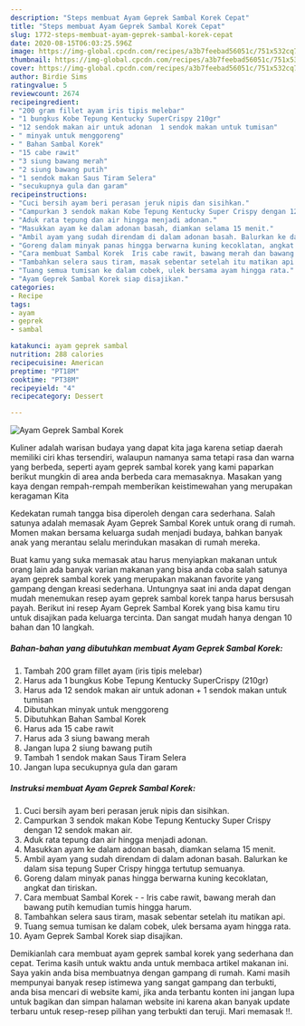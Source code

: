 ```yaml
---
description: "Steps membuat Ayam Geprek Sambal Korek Cepat"
title: "Steps membuat Ayam Geprek Sambal Korek Cepat"
slug: 1772-steps-membuat-ayam-geprek-sambal-korek-cepat
date: 2020-08-15T06:03:25.596Z
image: https://img-global.cpcdn.com/recipes/a3b7feebad56051c/751x532cq70/ayam-geprek-sambal-korek-foto-resep-utama.jpg
thumbnail: https://img-global.cpcdn.com/recipes/a3b7feebad56051c/751x532cq70/ayam-geprek-sambal-korek-foto-resep-utama.jpg
cover: https://img-global.cpcdn.com/recipes/a3b7feebad56051c/751x532cq70/ayam-geprek-sambal-korek-foto-resep-utama.jpg
author: Birdie Sims
ratingvalue: 5
reviewcount: 2674
recipeingredient:
- "200 gram fillet ayam iris tipis melebar"
- "1 bungkus Kobe Tepung Kentucky SuperCrispy 210gr"
- "12 sendok makan air untuk adonan  1 sendok makan untuk tumisan"
- " minyak untuk menggoreng"
- " Bahan Sambal Korek"
- "15 cabe rawit"
- "3 siung bawang merah"
- "2 siung bawang putih"
- "1 sendok makan Saus Tiram Selera"
- "secukupnya gula dan garam"
recipeinstructions:
- "Cuci bersih ayam beri perasan jeruk nipis dan sisihkan."
- "Campurkan 3 sendok makan Kobe Tepung Kentucky Super Crispy dengan 12 sendok makan air."
- "Aduk rata tepung dan air hingga menjadi adonan."
- "Masukkan ayam ke dalam adonan basah, diamkan selama 15 menit."
- "Ambil ayam yang sudah direndam di dalam adonan basah. Balurkan ke dalam sisa tepung Super Crispy hingga tertutup semuanya."
- "Goreng dalam minyak panas hingga berwarna kuning kecoklatan, angkat dan tiriskan."
- "Cara membuat Sambal Korek  Iris cabe rawit, bawang merah dan bawang putih kemudian tumis hingga harum."
- "Tambahkan selera saus tiram, masak sebentar setelah itu matikan api."
- "Tuang semua tumisan ke dalam cobek, ulek bersama ayam hingga rata."
- "Ayam Geprek Sambal Korek siap disajikan."
categories:
- Recipe
tags:
- ayam
- geprek
- sambal

katakunci: ayam geprek sambal 
nutrition: 288 calories
recipecuisine: American
preptime: "PT18M"
cooktime: "PT38M"
recipeyield: "4"
recipecategory: Dessert

---
```



![Ayam Geprek Sambal Korek](https://img-global.cpcdn.com/recipes/a3b7feebad56051c/751x532cq70/ayam-geprek-sambal-korek-foto-resep-utama.jpg)

Kuliner adalah warisan budaya yang dapat kita jaga karena setiap daerah memiliki ciri khas tersendiri, walaupun namanya sama tetapi rasa dan warna yang berbeda, seperti ayam geprek sambal korek yang kami paparkan berikut mungkin di area anda berbeda cara memasaknya. Masakan yang kaya dengan rempah-rempah memberikan keistimewahan yang merupakan keragaman Kita



Kedekatan rumah tangga bisa diperoleh dengan cara sederhana. Salah satunya adalah memasak Ayam Geprek Sambal Korek untuk orang di rumah. Momen makan bersama keluarga sudah menjadi budaya, bahkan banyak anak yang merantau selalu merindukan masakan di rumah mereka.

Buat kamu yang suka memasak atau harus menyiapkan makanan untuk orang lain ada banyak varian makanan yang bisa anda coba salah satunya ayam geprek sambal korek yang merupakan makanan favorite yang gampang dengan kreasi sederhana. Untungnya saat ini anda dapat dengan mudah menemukan resep ayam geprek sambal korek tanpa harus bersusah payah.
Berikut ini resep Ayam Geprek Sambal Korek yang bisa kamu tiru untuk disajikan pada keluarga tercinta. Dan sangat mudah hanya dengan 10 bahan dan 10 langkah.


<!--inarticleads1-->

##### Bahan-bahan yang dibutuhkan membuat Ayam Geprek Sambal Korek:

1. Tambah 200 gram fillet ayam (iris tipis melebar)
1. Harus ada 1 bungkus Kobe Tepung Kentucky SuperCrispy (210gr)
1. Harus ada 12 sendok makan air untuk adonan + 1 sendok makan untuk tumisan
1. Dibutuhkan  minyak untuk menggoreng
1. Dibutuhkan  Bahan Sambal Korek
1. Harus ada 15 cabe rawit
1. Harus ada 3 siung bawang merah
1. Jangan lupa 2 siung bawang putih
1. Tambah 1 sendok makan Saus Tiram Selera
1. Jangan lupa secukupnya gula dan garam




<!--inarticleads2-->

##### Instruksi membuat  Ayam Geprek Sambal Korek:

1. Cuci bersih ayam beri perasan jeruk nipis dan sisihkan.
1. Campurkan 3 sendok makan Kobe Tepung Kentucky Super Crispy dengan 12 sendok makan air.
1. Aduk rata tepung dan air hingga menjadi adonan.
1. Masukkan ayam ke dalam adonan basah, diamkan selama 15 menit.
1. Ambil ayam yang sudah direndam di dalam adonan basah. Balurkan ke dalam sisa tepung Super Crispy hingga tertutup semuanya.
1. Goreng dalam minyak panas hingga berwarna kuning kecoklatan, angkat dan tiriskan.
1. Cara membuat Sambal Korek -  - Iris cabe rawit, bawang merah dan bawang putih kemudian tumis hingga harum.
1. Tambahkan selera saus tiram, masak sebentar setelah itu matikan api.
1. Tuang semua tumisan ke dalam cobek, ulek bersama ayam hingga rata.
1. Ayam Geprek Sambal Korek siap disajikan.




Demikianlah cara membuat ayam geprek sambal korek yang sederhana dan cepat. Terima kasih untuk waktu anda untuk membaca artikel makanan ini. Saya yakin anda bisa membuatnya dengan gampang di rumah. Kami masih mempunyai banyak resep istimewa yang sangat gampang dan terbukti, anda bisa mencari di website kami, jika anda terbantu konten ini jangan lupa untuk bagikan dan simpan halaman website ini karena akan banyak update terbaru untuk resep-resep pilihan yang terbukti dan teruji. Mari memasak !!. 

